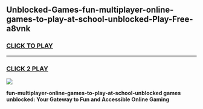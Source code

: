 
## Unblocked-Games-fun-multiplayer-online-games-to-play-at-school-unblocked-Play-Free-a8vnk
<h3>
<a href="https://premium76.site?title=fun-multiplayer-online-games-to-play-at-school-unblocked&ref=10A">CLICK TO PLAY</a></h3>
<hr>

<h3>
<a href="https://premium76.site?title=fun-multiplayer-online-games-to-play-at-school-unblocked&ref=10A">CLICK 2 PLAY</a>
  
</h3>

<a href="https://premium76.site?title=fun-multiplayer-online-games-to-play-at-school-unblocked&ref=10A"><img src="https://clearcache.store/games.png"></a>


**fun-multiplayer-online-games-to-play-at-school-unblocked games unblocked: Your Gateway to Fun and Accessible Online Gaming**
